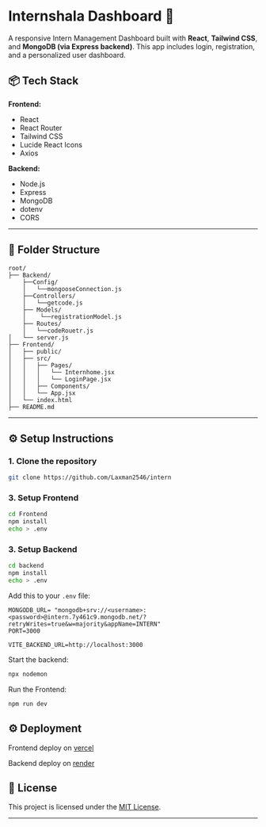 # Internshala Dashboard 💼

A responsive Intern Management Dashboard built with **React**, **Tailwind CSS**, and **MongoDB (via Express backend)**. This app includes login, registration, and a personalized user dashboard.

## 📦 Tech Stack

**Frontend:**

- React
- React Router
- Tailwind CSS
- Lucide React Icons
- Axios

**Backend:**

- Node.js
- Express
- MongoDB
- dotenv
- CORS

---

## 📁 Folder Structure

```
root/
├── Backend/
    ├──Config/
    │   └──mongooseConnection.js
    ├──Controllers/
    │   └──getcode.js
    ├── Models/
    │    └──registrationModel.js
    ├── Routes/
    │   └──codeRouetr.js
│   └── server.js
├── Frontend/
│   ├── public/
│   ├── src/
│   │   ├── Pages/
│   │   │   └── Internhome.jsx
│   │   │   └── LoginPage.jsx
│   │   ├── Components/
│   │   └── App.jsx
│   └── index.html
├── README.md

```

---

## ⚙️ Setup Instructions

### 1. Clone the repository

```bash
git clone https://github.com/Laxman2546/intern
```

### 3. Setup Frontend

```bash
cd Frontend
npm install
echo > .env
```

### 3. Setup Backend

```bash
cd backend
npm install
echo > .env
```

Add this to your `.env` file:

```Backend env sample
MONGODB_URL= "mongodb+srv://<username>:<password>@intern.7y461c9.mongodb.net/?retryWrites=true&w=majority&appName=INTERN"
PORT=3000
```

```Frontend env sample
VITE_BACKEND_URL=http://localhost:3000
```

Start the backend:

```bash
npx nodemon
```

Run the Frontend:

```bash
npm run dev
```

## ⚙️ Deployment

Frontend deploy on <a href="https://vercel.com/" target="_blank" rel="noopener noreferrer"> vercel</a>

Backend deploy on <a href="https://render.com/" target="_blank" rel="noopener noreferrer"> render</a>

## 📄 License

This project is licensed under the [MIT License](LICENSE).

---

```

```
